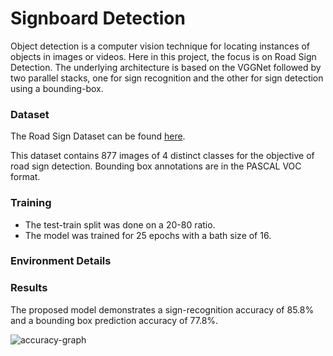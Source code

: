 # Signboard Detection

Object detection is a computer vision technique for locating instances of objects in images or videos. Here in this project, the focus is on Road Sign Detection.
The underlying architecture is based on the VGGNet followed by two parallel stacks, one for sign recognition and the other for sign detection using a bounding-box.


### Dataset

The Road Sign Dataset can be found
[here](https://www.kaggle.com/datasets/andrewmvd/road-sign-detection
).

This dataset contains 877 images of 4 distinct classes for the objective of road sign detection.
Bounding box annotations are in the PASCAL VOC format.


### Training

- The test-train split was done on a 20-80 ratio.
- The model was trained for 25 epochs with a bath size of 16.

### Environment Details




### Results

The proposed model demonstrates a sign-recognition accuracy of 85.8% and a bounding box prediction accuracy of 77.8%. 

![accuracy-graph](https://user-images.githubusercontent.com/88189618/208253776-ae32bb2f-d6e8-4ea9-8872-27920dd79ff0.png)


